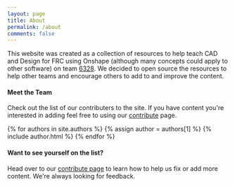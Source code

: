 ```yaml
---
layout: page
title: About
permalink: /about
comments: false
---
```


<div class="row justify-content-center">
<div class="col-md-8 pr-5">

<p>This website was created as a collection of resources to help teach CAD and Design for FRC using Onshape (although many concepts could apply to other software) on team <a href="http://littletonrobotics.org/">6328</a>. We decided to open source the resources to help other teams and encourage others to add to and improve the content.</p>

<h4>Meet the Team</h4>

<p>Check out the list of our contributers to the site. If you have content you're interested in adding feel free to using our <a href="/contribute">contribute</a> page.</p>

{% for authors in site.authors %}
{% assign author = authors[1] %}
{% include author.html %}
{% endfor %}

<h4>Want to see yourself on the list?</h4>

<p>Head over to our <a href="/contribute">contribute page</a> to learn how to help us fix or add more content. We're always looking for feedback.</p>

</div>

</div>
